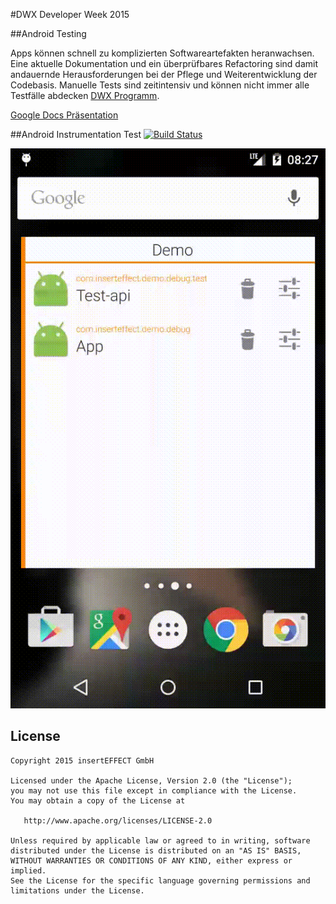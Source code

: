 #DWX Developer Week 2015

##Android Testing

Apps können schnell zu komplizierten Softwareartefakten heranwachsen. Eine aktuelle Dokumentation und ein überprüfbares Refactoring sind damit
andauernde Herausforderungen bei der Pflege und Weiterentwicklung der Codebasis. Manuelle Tests sind zeitintensiv und können nicht immer alle
Testfälle abdecken [DWX Programm](https://goo.gl/3j2wQZ).

[Google Docs Präsentation](https://goo.gl/JXOJFZ)

##Android Instrumentation Test [![Build Status](https://travis-ci.org/inserteffect/dwx2015-android-testing.svg?branch=master)](https://travis-ci.org/inserteffect/dwx2015-android-testing)

![Screenshot](android-instrumentation-test.gif "UI Tests")

License
-------

    Copyright 2015 insertEFFECT GmbH

    Licensed under the Apache License, Version 2.0 (the "License");
    you may not use this file except in compliance with the License.
    You may obtain a copy of the License at

       http://www.apache.org/licenses/LICENSE-2.0

    Unless required by applicable law or agreed to in writing, software
    distributed under the License is distributed on an "AS IS" BASIS,
    WITHOUT WARRANTIES OR CONDITIONS OF ANY KIND, either express or implied.
    See the License for the specific language governing permissions and
    limitations under the License.

